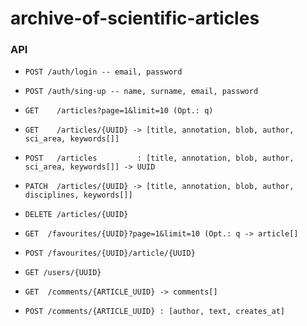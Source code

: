 # archive-of-scientific-articles
### API
- ```POST /auth/login -- email, password```
- ```POST /auth/sing-up -- name, surname, email, password```

- ```GET    /articles?page=1&limit=10 (Opt.: q)```
- ```GET    /articles/{UUID} -> [title, annotation, blob, author, sci_area, keywords[]]```
- ```POST   /articles         : [title, annotation, blob, author, sci_area, keywords[]] -> UUID```
- ```PATCH  /articles/{UUID} -> [title, annotation, blob, author, disciplines, keywords[]]```
- ```DELETE /articles/{UUID}```

- ```GET  /favourites/{UUID}?page=1&limit=10 (Opt.: q -> article[]```
- ```POST /favourites/{UUID}/article/{UUID}```

- ```GET /users/{UUID}```

- ```GET  /comments/{ARTICLE_UUID} -> comments[]```
- ```POST /comments/{ARTICLE_UUID} : [author, text, creates_at]```

